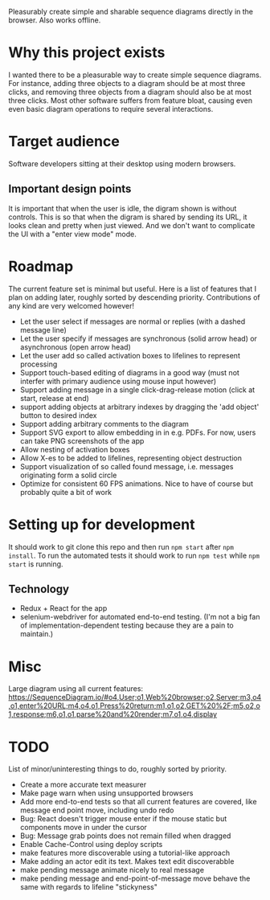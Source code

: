 
Pleasurably create simple and sharable sequence diagrams directly in the browser. Also works offline.

Why this project exists
=======================

I wanted there to be a pleasurable way to create simple sequence diagrams.
For instance, adding three objects to a diagram should be at most three clicks,
and removing three objects from a diagram should also be at most three clicks.
Most other software suffers from feature bloat, causing even even basic diagram operations
to require several interactions.


Target audience
===============

Software developers sitting at their desktop using modern browsers.

Important design points
-----------------------

It is important that when the user is idle, the digram shown is without controls.
This is so that when the digram is shared by sending its URL, it looks clean and pretty when just viewed.
And we don't want to complicate the UI with a "enter view mode" mode.


Roadmap
=======

The current feature set is minimal but useful.
Here is a list of features that I plan on adding later, roughly sorted by descending priority.
Contributions of any kind are very welcomed however!

- Let the user select if messages are normal or replies (with a dashed message line)
- Let the user specify if messages are synchronous (solid arrow head) or asynchronous (open arrow head)
- Let the user add so called activation boxes to lifelines to represent processing
- Support touch-based editing of diagrams in a good way (must not interfer with primary audience using mouse input however)
- Support adding message in a single click-drag-release motion (click at start, release at end)
- support adding objects at arbitrary indexes by dragging the 'add object' button to desired index
- Support adding arbitrary comments to the diagram
- Support SVG export to allow embedding in in e.g. PDFs. For now, users can take PNG screenshots of the app
- Allow nesting of activation boxes
- Allow X-es to be added to lifelines, representing object destruction
- Support visualization of so called found message, i.e. messages originating form a solid circle
- Optimize for consistent 60 FPS animations. Nice to have of course but probably quite a bit of work


Setting up for development
==========================

It should work to git clone this repo and then run `npm start` after `npm install`.
To run the automated tests it should work to run `npm test` while `npm start` is
running.

Technology
----------

- Redux + React for the app
- selenium-webdriver for automated end-to-end testing.
  (I'm not a big fan of implementation-dependent testing because they are a pain to maintain.)


Misc
====

Large diagram using all current features:
https://SequenceDiagram.io/#o4,User;o1,Web%20browser;o2,Server;m3,o4,o1,enter%20URL;m4,o4,o1,Press%20return;m1,o1,o2,GET%20%2F;m5,o2,o1,response;m6,o1,o1,parse%20and%20render;m7,o1,o4,display


TODO
====

List of minor/uninteresting things to do, roughly sorted by priority.
- Create a more accurate text measurer
- Make page warn when using unsupported browsers
- Add more end-to-end tests so that all current features are covered, like message end point move, including undo redo
- Bug: React doesn't trigger mouse enter if the mouse static but components move in under the cursor
- Bug: Message grab points does not remain filled when dragged
- Enable Cache-Control using deploy scripts
- make features more discoverable using a tutorial-like approach
- Make adding an actor edit its text. Makes text edit discoverabble
- make pending message animate nicely to real message
- make pending message and end-point-of-message move behave the same with regards to lifeline "stickyness"
